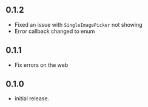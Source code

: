 ## 0.1.2

* Fixed an issue with `SingleImagePicker` not showing
* Error callback changed to enum

## 0.1.1

* Fix errors on the web

## 0.1.0

* initial release.
